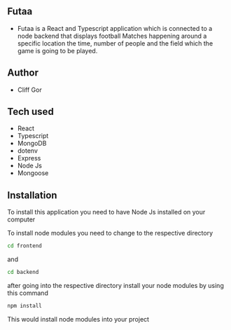 ## Futaa
- Futaa is a React and Typescript application which is connected to a node backend that displays football Matches happening around a specific location the time, number of people and the field which the game is going to be played.

## Author
 - Cliff Gor

## Tech used
 - React
 - Typescript
 - MongoDB
 - dotenv
 - Express
 - Node Js
 - Mongoose

## Installation
 To install this application you need to have Node Js installed on your computer

 To install node modules you need to change to the respective directory

 ``` bash
 cd frontend
 ```

 and

 ``` bash
 cd backend
 ```

 after going into the respective directory install your node modules by using this command

 ``` bash
npm install
 ```

 This would install node modules into your project

